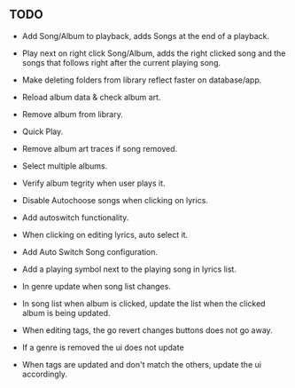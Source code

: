 ## TODO
* Add Song/Album to playback, adds Songs at the end of a playback.
* Play next on right click Song/Album, adds the right clicked song and the songs that follows right after the current playing song.
* Make deleting folders from library reflect faster on database/app.
* Reload album data & check album art.
* Remove album from library.
* Quick Play.
* Remove album art traces if song removed.
* Select multiple albums.
* Verify album tegrity when user plays it.

* Disable Autochoose songs when clicking on lyrics.
* Add autoswitch functionality.
* When clicking on editing lyrics, auto select it.
* Add Auto Switch Song configuration.
* Add a playing symbol next to the playing song in lyrics list.

* In genre update when song list changes.
* In song list when album is clicked, update the list when the clicked album is being updated.

* When editing tags, the go revert changes buttons does not go away.
* If a genre is removed the ui does not update

* When tags are updated and don't match the others, update the ui accordingly.